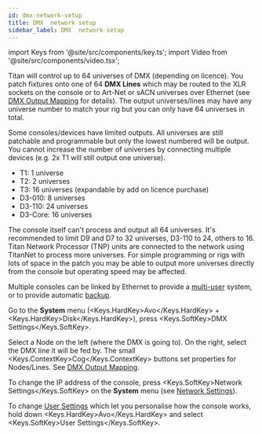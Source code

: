 ```yaml
---
id: dmx-network-setup
title: DMX  network setup
sidebar_label: DMX  network setup
---
```


import Keys from '@site/src/components/key.ts';
import Video from '@site/src/components/video.tsx';

Titan will control up to 64 universes of DMX (depending on licence). You patch fixtures onto
one of 64 **DMX Lines** which may be routed to the XLR sockets on the console or to Art-Net or sACN universes 
over Ethernet (see [DMX Output Mapping](../system-settings/dmx-output-mapping.md) for details). The output
universes/lines may have any universe number to match your rig but you can only have 64 universes in total.

Some consoles/devices have limited outputs. All universes are still patchable and programmable but only the lowest numbered will be output. You cannot increase the number of universes by connecting multiple devices (e.g. 2x T1 will still output one universe).
- T1: 1 universe
- T2: 2 universes
- T3: 16 universes (expandable by add on licence purchase)
- D3-010: 8 universes
- D3-110: 24 universes
- D3-Core: 16 universes

The console itself can't process and output all 64 universes. It's recommended to limit D9 and D7 to 32 universes, D3-110 to 24, others to 16. Titan Network Processor (TNP) units are connected to the network using TitanNet to process more universes. For simple programming or rigs with lots of space in the patch you may be able to output more universes directly from the console but operating speed may be affected.

Multiple consoles can be linked by Ethernet to provide a [multi-user](../titan-basics/multi-user-operation.md)
system, or to provide automatic [backup](../running-the-show/linking-consoles-for-multi-user-or-backup.md#setting-up-consoles-for-backup).

Go to the **System** menu (<Keys.HardKey>Avo</Keys.HardKey> + <Keys.HardKey>Disk</Keys.HardKey>), press <Keys.SoftKey>DMX
Settings</Keys.SoftKey>.

Select a Node on the left (where the DMX is going to). On the right, 
select the DMX line it will be fed by. The small <Keys.ContextKey>Cog</Keys.ContextKey> buttons set 
properties for Nodes/Lines. See [DMX Output Mapping](../system-settings/dmx-output-mapping.md).

To change the IP address of the console, press <Keys.SoftKey>Network Settings</Keys.SoftKey> on
the **System** menu (see [Network Settings](../networking.md)).

To change [User Settings](../system-settings/user-settings.md) which let you personalise how the console works,
hold down <Keys.HardKey>Avo</Keys.HardKey> and select <Keys.SoftKey>User Settings</Keys.SoftKey>.
